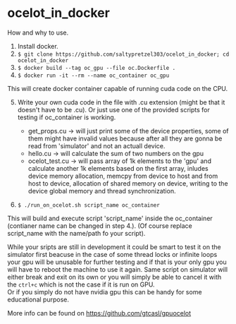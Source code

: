 # ocelot_in_docker

How and why to use. 

1)  Install docker. 
2)  `$ git clone https://github.com/saltypretzel303/ocelot_in_docker; cd ocelot_in_docker`
3)  `$ docker build --tag oc_gpu --file oc.Dockerfile . `
4)  `$ docker run -it --rm --name oc_container oc_gpu`

This will create docker container capable of running cuda code on the CPU. 

5)  Write your own cuda code in the file with .cu extension (might be that it doesn't have to be .cu). 
    Or just use one of the provided scripts for testing if oc_container is working. 
    - get_props.cu -> will just print some of the device properties, some of them might have invalid values because after all 
        they are gonna be read from 'simulator' and not an actuall device. 
    - hello.cu -> will calculate the sum of two numbers on the gpu 
    - ocelot_test.cu -> will pass array of 1k elements to the 'gpu' and calculate another 1k elements based on the first array, 
        inludes device memory allocation, memcpy from device to host and from host to device, allocation of shared memory on device, 
        writing to the device global memory and thread synchronization. 

6)  `$ ./run_on_ocelot.sh script_name oc_container`

This will build and execute script 'script_name' inside the oc_container (contianer name can be changed in step 4.). 
(Of course replace script_name with the name/path fo your script). 

While your sripts are still in development it could be smart to test it on the simulator first beacuse in the case of some 
thread locks or infinite loops your gpu will be unusable for further testing and if that is your only gpu you will have to 
reboot the machine to use it again. Same script on simulator will either break and exit on its own or you will simply be able 
to cancel it with the `ctrl+c` which is not the case if it is run on GPU.  
Or if you simply do not have nvidia gpu this can be handy for some educational purpose. 

More info can be found on https://github.com/gtcasl/gpuocelot
